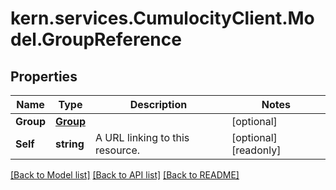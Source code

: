 
# kern.services.CumulocityClient.Model.GroupReference

## Properties

Name | Type | Description | Notes
------------ | ------------- | ------------- | -------------
**Group** | [**Group**](Group.md) |  | [optional] 
**Self** | **string** | A URL linking to this resource. | [optional] [readonly] 

[[Back to Model list]](../README.md#documentation-for-models)
[[Back to API list]](../README.md#documentation-for-api-endpoints)
[[Back to README]](../README.md)

